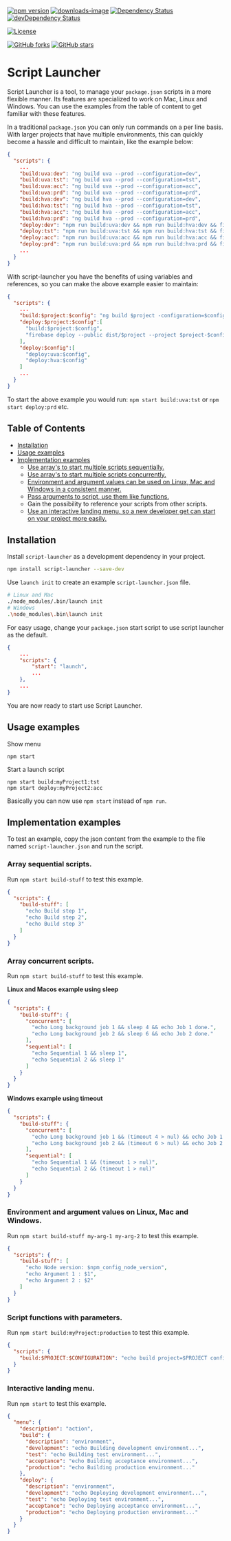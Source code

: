 [![npm version](https://badge.fury.io/js/script-launcher.svg)](https://www.npmjs.com/package/script-launcher)
[![downloads-image](https://img.shields.io/npm/dm/script-launcher.svg)](https://www.npmjs.com/package/script-launcher)
[![Dependency Status](https://david-dm.org/chanzo/script-launcher.svg)](https://david-dm.org/chanzo/script-launcher) 
[![devDependency Status](https://david-dm.org/chanzo/script-launcher/dev-status.svg)](https://david-dm.org/chanzo/script-launcher?type=dev) 

[![License](https://img.shields.io/npm/l/script-launcher.svg)](/LICENSE) 

[![GitHub forks](https://img.shields.io/github/forks/chanzo/script-launcher.svg?style=social&label=Fork)](https://github.com/chanzo/script-launcher/fork)
[![GitHub stars](https://img.shields.io/github/stars/chanzo/script-launcher.svg?style=social&label=Star)](https://github.com/chanzo/script-launcher) 

# Script Launcher

Script Launcher is a tool, to manage your `package.json` scripts in a more flexible manner. Its features are specialized to work on Mac, Linux and Windows. You can use the examples from the table of content to get familiar with these features.

In a traditional `package.json` you can only run commands on a per line basis. With larger projects that have multiple environments, this can quickly become a hassle and difficult to maintain, like the example below:

```JSON
{
  "scripts": {
    ...
    "build:uva:dev": "ng build uva --prod --configuration=dev",
    "build:uva:tst": "ng build uva --prod --configuration=tst",
    "build:uva:acc": "ng build uva --prod --configuration=acc",
    "build:uva:prd": "ng build uva --prod --configuration=prd",
    "build:hva:dev": "ng build hva --prod --configuration=dev",
    "build:hva:tst": "ng build hva --prod --configuration=tst",
    "build:hva:acc": "ng build hva --prod --configuration=acc",
    "build:hva:prd": "ng build hva --prod --configuration=prd",
    "deploy:dev": "npm run build:uva:dev && npm run build:hva:dev && firebase deploy --public dist/uva --project status-uva-dev && firebase deploy --public dist/hva --project status-hva-dev",
    "deploy:tst": "npm run build:uva:tst && npm run build:hva:tst && firebase deploy --public dist/uva --project status-uva-tst && firebase deploy --public dist/hva --project status-hva-tst",
    "deploy:acc": "npm run build:uva:acc && npm run build:hva:acc && firebase deploy --public dist/uva --project status-uva-acc && firebase deploy --public dist/hva --project status-hva-acc",
    "deploy:prd": "npm run build:uva:prd && npm run build:hva:prd && firebase deploy --public dist/uva --project status-uva-prd && firebase deploy --public dist/hva --project status-hva-prd",
    ...
  }        
}
```

With script-launcher you have the benefits of using variables and references, so you can make the above example easier to maintain:
``` JSON
{
  "scripts": {
    ...
    "build:$project:$config": "ng build $project -configuration=$config",
    "deploy:$project:$config":[
      "build:$project:$config",
      "firebase deploy --public dist/$project --project $project-$config"
    ],
    "deploy:$config":[
      "deploy:uva:$config",
      "deploy:hva:$config"
    ]
    ...
  }
}
```
To start the above example you would run: `npm start build:uva:tst` or `npm start deploy:prd` etc. 



## Table of Contents
* [Installation](#installation)
* [Usage examples](#usage-examples)
* [Implementation examples](#implementation-examples)
  * [Use array's to start multiple scripts sequentially.](#array-sequential-scripts)
  * [Use array's to start multiple scripts concurrently.](#array-concurrent-scripts)
  * [Environment and argument values can be used on Linux, Mac and Windows in a consistent manner.](#environment-and-argument-values-on-linux-mac-and-windows)
  * [Pass arguments to script, use them like functions.](#script-functions-with-parameters)
  * Gain the possibility to reference your scripts from other scripts.
  * [Use an interactive landing menu, so a new developer get can start on your project more easily.](#interactive-landing-menu)

## Installation

Install `script-launcher` as a development dependency in your project.
``` bash
npm install script-launcher --save-dev
```

Use `launch init` to create an example `script-launcher.json` file.
``` bash
# Linux and Mac
./node_modules/.bin/launch init
# Windows
.\node_modules\.bin\launch init
```

For easy usage, change your `package.json` start script to use script launcher as the default.
``` json
{
    ...
    "scripts": {
        "start": "launch",
        ...
    },
    ...
}
```
You are now ready to start use Script Launcher.

## Usage examples

Show menu
```
npm start
```

Start a launch script
```
npm start build:myProject1:tst
npm start deploy:myProject2:acc
```
Basically you can now use `npm start` instead of `npm run`.

## Implementation examples
To test an example, copy the json content from the example to the file named `script-launcher.json` and run the script.

### Array sequential scripts.
Run `npm start build-stuff` to test this example.
``` JSON
{
  "scripts": {
    "build-stuff": [
      "echo Build step 1",
      "echo Build step 2",
      "echo Build step 3"
    ]
  }
}
```

### Array concurrent scripts.
Run `npm start build-stuff` to test this example.

**Linux and Macos example using sleep**
``` JSON
{
  "scripts": {
    "build-stuff": {
      "concurrent": [
        "echo Long background job 1 && sleep 4 && echo Job 1 done.",
        "echo Long background job 2 && sleep 6 && echo Job 2 done."
      ],
      "sequential": [
        "echo Sequential 1 && sleep 1",
        "echo Sequential 2 && sleep 1"
      ]
    }
  }
}
```

**Windows example using timeout**
``` JSON
{
  "scripts": {
    "build-stuff": {
      "concurrent": [
        "echo Long background job 1 && (timeout 4 > nul) && echo Job 1 done.",
        "echo Long background job 2 && (timeout 6 > nul) && echo Job 2 done."
      ],
      "sequential": [
        "echo Sequential 1 && (timeout 1 > nul)",
        "echo Sequential 2 && (timeout 1 > nul)"
      ]
    }
  }
}
```

### Environment and argument values on Linux, Mac and Windows.
Run `npm start build-stuff my-arg-1 my-arg-2` to test this example.
``` JSON
{
  "scripts": {
    "build-stuff": [
      "echo Node version: $npm_config_node_version",
      "echo Argument 1 : $1",
      "echo Argument 2 : $2"
    ]
  }
}
```

### Script functions with parameters.
Run `npm start build:myProject:production` to test this example.
``` JSON
{
  "scripts": {
    "build:$PROJECT:$CONFIGURATION": "echo build project=$PROJECT configuration=$CONFIGURATION"
  }
}
```

### Interactive landing menu.
Run `npm start` to test this example.
``` JSON
{
  "menu": {
    "description": "action",
    "build": {
      "description": "environment",
      "development": "echo Building development environment...",
      "test": "echo Building test environment...",
      "acceptance": "echo Building acceptance environment...",
      "production": "echo Building production environment..."
    },
    "deploy": {
      "description": "environment",
      "development": "echo Deploying development environment...",
      "test": "echo Deploying test environment...",
      "acceptance": "echo Deploying acceptance environment...",
      "production": "echo Deploying production environment..."
    }
  }
}
```

